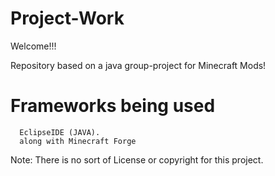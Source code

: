 # Project-Work

Welcome!!!

Repository based on a java group-project for Minecraft Mods!

# Frameworks being used
      EclipseIDE (JAVA).
      along with Minecraft Forge
      
Note: There is no sort of License or copyright for this project.
